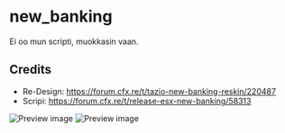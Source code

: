 # new_banking

Ei oo mun scripti, muokkasin vaan.

## Credits
* Re-Design: https://forum.cfx.re/t/tazio-new-banking-reskin/220487
* Scripi: https://forum.cfx.re/t/release-esx-new-banking/58313

![Preview image](https://i.imgur.com/ECy4hjc.png)
![Preview image](https://i.imgur.com/aTRN0ww.png)
